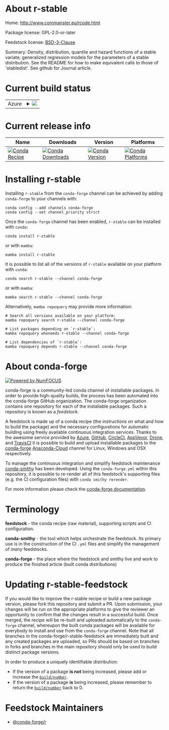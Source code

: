 About r-stable
==============

Home: http://www.commanster.eu/rcode.html

Package license: GPL-2.0-or-later

Feedstock license: [BSD-3-Clause](https://github.com/conda-forge/r-stable-feedstock/blob/main/LICENSE.txt)

Summary: Density, distribution, quantile and hazard functions of a stable variate; generalized regression models for the parameters of a stable distribution. See the README for how to make equivalent calls to those of 'stabledist'. See github for Journal article.

Current build status
====================


<table>
    
  <tr>
    <td>Azure</td>
    <td>
      <details>
        <summary>
          <a href="https://dev.azure.com/conda-forge/feedstock-builds/_build/latest?definitionId=7919&branchName=main">
            <img src="https://dev.azure.com/conda-forge/feedstock-builds/_apis/build/status/r-stable-feedstock?branchName=main">
          </a>
        </summary>
        <table>
          <thead><tr><th>Variant</th><th>Status</th></tr></thead>
          <tbody><tr>
              <td>linux_64_r_base4.1</td>
              <td>
                <a href="https://dev.azure.com/conda-forge/feedstock-builds/_build/latest?definitionId=7919&branchName=main">
                  <img src="https://dev.azure.com/conda-forge/feedstock-builds/_apis/build/status/r-stable-feedstock?branchName=main&jobName=linux&configuration=linux_64_r_base4.1" alt="variant">
                </a>
              </td>
            </tr><tr>
              <td>linux_64_r_base4.2</td>
              <td>
                <a href="https://dev.azure.com/conda-forge/feedstock-builds/_build/latest?definitionId=7919&branchName=main">
                  <img src="https://dev.azure.com/conda-forge/feedstock-builds/_apis/build/status/r-stable-feedstock?branchName=main&jobName=linux&configuration=linux_64_r_base4.2" alt="variant">
                </a>
              </td>
            </tr><tr>
              <td>osx_64_r_base4.1</td>
              <td>
                <a href="https://dev.azure.com/conda-forge/feedstock-builds/_build/latest?definitionId=7919&branchName=main">
                  <img src="https://dev.azure.com/conda-forge/feedstock-builds/_apis/build/status/r-stable-feedstock?branchName=main&jobName=osx&configuration=osx_64_r_base4.1" alt="variant">
                </a>
              </td>
            </tr><tr>
              <td>osx_64_r_base4.2</td>
              <td>
                <a href="https://dev.azure.com/conda-forge/feedstock-builds/_build/latest?definitionId=7919&branchName=main">
                  <img src="https://dev.azure.com/conda-forge/feedstock-builds/_apis/build/status/r-stable-feedstock?branchName=main&jobName=osx&configuration=osx_64_r_base4.2" alt="variant">
                </a>
              </td>
            </tr><tr>
              <td>win_64</td>
              <td>
                <a href="https://dev.azure.com/conda-forge/feedstock-builds/_build/latest?definitionId=7919&branchName=main">
                  <img src="https://dev.azure.com/conda-forge/feedstock-builds/_apis/build/status/r-stable-feedstock?branchName=main&jobName=win&configuration=win_64_" alt="variant">
                </a>
              </td>
            </tr>
          </tbody>
        </table>
      </details>
    </td>
  </tr>
</table>

Current release info
====================

| Name | Downloads | Version | Platforms |
| --- | --- | --- | --- |
| [![Conda Recipe](https://img.shields.io/badge/recipe-r--stable-green.svg)](https://anaconda.org/conda-forge/r-stable) | [![Conda Downloads](https://img.shields.io/conda/dn/conda-forge/r-stable.svg)](https://anaconda.org/conda-forge/r-stable) | [![Conda Version](https://img.shields.io/conda/vn/conda-forge/r-stable.svg)](https://anaconda.org/conda-forge/r-stable) | [![Conda Platforms](https://img.shields.io/conda/pn/conda-forge/r-stable.svg)](https://anaconda.org/conda-forge/r-stable) |

Installing r-stable
===================

Installing `r-stable` from the `conda-forge` channel can be achieved by adding `conda-forge` to your channels with:

```
conda config --add channels conda-forge
conda config --set channel_priority strict
```

Once the `conda-forge` channel has been enabled, `r-stable` can be installed with `conda`:

```
conda install r-stable
```

or with `mamba`:

```
mamba install r-stable
```

It is possible to list all of the versions of `r-stable` available on your platform with `conda`:

```
conda search r-stable --channel conda-forge
```

or with `mamba`:

```
mamba search r-stable --channel conda-forge
```

Alternatively, `mamba repoquery` may provide more information:

```
# Search all versions available on your platform:
mamba repoquery search r-stable --channel conda-forge

# List packages depending on `r-stable`:
mamba repoquery whoneeds r-stable --channel conda-forge

# List dependencies of `r-stable`:
mamba repoquery depends r-stable --channel conda-forge
```


About conda-forge
=================

[![Powered by
NumFOCUS](https://img.shields.io/badge/powered%20by-NumFOCUS-orange.svg?style=flat&colorA=E1523D&colorB=007D8A)](https://numfocus.org)

conda-forge is a community-led conda channel of installable packages.
In order to provide high-quality builds, the process has been automated into the
conda-forge GitHub organization. The conda-forge organization contains one repository
for each of the installable packages. Such a repository is known as a *feedstock*.

A feedstock is made up of a conda recipe (the instructions on what and how to build
the package) and the necessary configurations for automatic building using freely
available continuous integration services. Thanks to the awesome service provided by
[Azure](https://azure.microsoft.com/en-us/services/devops/), [GitHub](https://github.com/),
[CircleCI](https://circleci.com/), [AppVeyor](https://www.appveyor.com/),
[Drone](https://cloud.drone.io/welcome), and [TravisCI](https://travis-ci.com/)
it is possible to build and upload installable packages to the
[conda-forge](https://anaconda.org/conda-forge) [Anaconda-Cloud](https://anaconda.org/)
channel for Linux, Windows and OSX respectively.

To manage the continuous integration and simplify feedstock maintenance
[conda-smithy](https://github.com/conda-forge/conda-smithy) has been developed.
Using the ``conda-forge.yml`` within this repository, it is possible to re-render all of
this feedstock's supporting files (e.g. the CI configuration files) with ``conda smithy rerender``.

For more information please check the [conda-forge documentation](https://conda-forge.org/docs/).

Terminology
===========

**feedstock** - the conda recipe (raw material), supporting scripts and CI configuration.

**conda-smithy** - the tool which helps orchestrate the feedstock.
                   Its primary use is in the construction of the CI ``.yml`` files
                   and simplify the management of *many* feedstocks.

**conda-forge** - the place where the feedstock and smithy live and work to
                  produce the finished article (built conda distributions)


Updating r-stable-feedstock
===========================

If you would like to improve the r-stable recipe or build a new
package version, please fork this repository and submit a PR. Upon submission,
your changes will be run on the appropriate platforms to give the reviewer an
opportunity to confirm that the changes result in a successful build. Once
merged, the recipe will be re-built and uploaded automatically to the
`conda-forge` channel, whereupon the built conda packages will be available for
everybody to install and use from the `conda-forge` channel.
Note that all branches in the conda-forge/r-stable-feedstock are
immediately built and any created packages are uploaded, so PRs should be based
on branches in forks and branches in the main repository should only be used to
build distinct package versions.

In order to produce a uniquely identifiable distribution:
 * If the version of a package **is not** being increased, please add or increase
   the [``build/number``](https://docs.conda.io/projects/conda-build/en/latest/resources/define-metadata.html#build-number-and-string).
 * If the version of a package **is** being increased, please remember to return
   the [``build/number``](https://docs.conda.io/projects/conda-build/en/latest/resources/define-metadata.html#build-number-and-string)
   back to 0.

Feedstock Maintainers
=====================

* [@conda-forge/r](https://github.com/conda-forge/r/)

